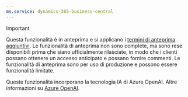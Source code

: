 ```yaml
---
ms.service: dynamics-365-business-central
---
```

> [!IMPORTANT]
> Questa funzionalità è in anteprima e si applicano i [termini di anteprima aggiuntivi](https://go.microsoft.com/fwlink/?linkid=2189520). Le funzionalità di anteprima non sono complete, ma sono rese disponibili prima che siano ufficialmente rilasciate, in modo che i clienti possano ottenere un accesso anticipato e possano fornire commenti. Le funzionalità di anteprima sono per uso di produzione e possono essere funzionalità limitate.
>
> Queste funzionalità incorporano la tecnologia IA di Azure OpenAI. Altre informazioni su [Azure OpenAI](/legal/cognitive-services/openai/transparency-note).
